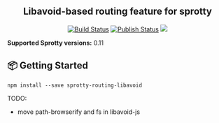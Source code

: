  <div align="center">
  <h2>Libavoid-based routing feature for sprotty</h2>
 
 <a href="https://github.com/Aksem/sprotty-routing-libavoid/actions"><img alt="Build Status" src="https://github.com/Aksem/sprotty-routing-libavoid/workflows/Build/badge.svg?color=green" /></a> <a href="https://github.com/Aksem/sprotty-routing-libavoid/actions"> <img alt="Publish Status" src="https://github.com/Aksem/sprotty-routing-libavoid/workflows/Publish/badge.svg?color=green" /></a>  <img src="https://api.dependabot.com/badges/status?host=github&repo=hodgef/ts-library-boilerplate-basic" />
 
</div>

**Supported Sprotty versions:** 0.11

## 📦 Getting Started

```
npm install --save sprotty-routing-libavoid
```



TODO:
- move path-browserify and fs in libavoid-js
